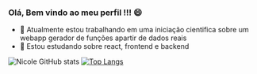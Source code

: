 ### Olá, Bem vindo ao meu perfil !!! 😄

- 🔭 Atualmente estou trabalhando em uma iniciação cientifica sobre um webapp gerador de funções apartir de dados reais 
- 🌱 Estou estudando sobre react, frontend e backend

![Nicole GitHub stats](https://github-readme-stats.vercel.app/api?username=nickmaia&show_icons=true&theme=merko)
[![Top Langs](https://github-readme-stats.vercel.app/api/top-langs/?username=nickmaia&layout=compact&show_icons=true&theme=merko)](https://github.com/nickmaia/github-readme-stats)

